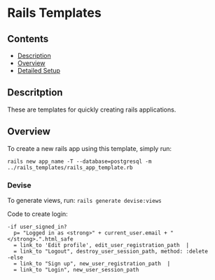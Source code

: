 # Rails Templates

## Contents

* [Description](#description)
* [Overview](#overview)
* [Detailed Setup](#detailedsetup)

## Descritption

These are templates for quickly creating rails applications.


## Overview

To create a new rails app using this template, simply run:

`rails new app_name -T --database=postgresql -m ../rails_templates/rails_app_template.rb`


### Devise

To generate views, run:
`rails generate devise:views`

Code to create login:
```
-if user_signed_in? 
  p= "Logged in as <strong>" + current_user.email + "</strong>.".html_safe
  = link_to 'Edit profile', edit_user_registration_path  |
  = link_to "Logout", destroy_user_session_path, method: :delete 
-else 
  = link_to "Sign up", new_user_registration_path  |
  = link_to "Login", new_user_session_path 
```





